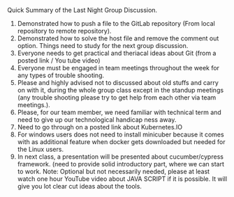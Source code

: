 Quick Summary of the Last Night Group Discussion.
1.	Demonstrated how to push a file to the GitLab repository (From local repository to remote repository).
2.	Demonstrated how to solve the host file and remove the comment out option.
Things need to study for the next group discussion.
1.	Everyone needs to get practical and theriacal ideas about Git (from a posted link / You tube video)
2.	Everyone must be engaged in team meetings throughout the week for any types of trouble shooting.
3.	Please and highly advised not to discussed about old stuffs and carry on with it, during the whole group class except in the standup meetings (any trouble shooting please try to get help from each other via team meetings.).
4.	Please, for our team member, we need familiar with technical term and need to give up our technological handicap ness away. 
5.	Need to go through on a posted link about Kubernetes.IO
6.	For windows users does not need to install minicuber because it comes with as additional feature when docker gets downloaded but needed for the Linux users. 
7.	In next class, a presentation will be presented about cucumber/cypress framework. (need to provide solid introductory part, where we can start to work. 
Note: Optional but not necessarily needed, please at least watch one hour YouTube video about JAVA SCRIPT if it is possible. It will give you lot clear cut ideas about the tools. 

